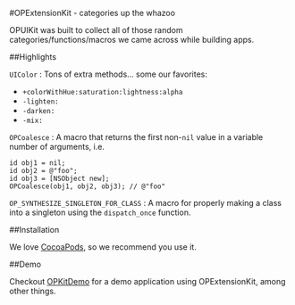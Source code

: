 #OPExtensionKit - categories up the whazoo

OPUIKit was built to collect all of those random categories/functions/macros we came across while building apps. 

##Highlights

`UIColor` : Tons of extra methods... some our favorites:

* `+colorWithHue:saturation:lightness:alpha`
* `-lighten:`
* `-darken:`
* `-mix:`

`OPCoalesce` : A macro that returns the first non-`nil` value in a variable number of arguments, i.e. 

    id obj1 = nil;
	id obj2 = @"foo";
	id obj3 = [NSObject new];
	OPCoalesce(obj1, obj2, obj3); // @"foo"

`OP_SYNTHESIZE_SINGLETON_FOR_CLASS` : A macro for properly making a class into a singleton using the `dispatch_once` function.

##Installation

We love [CocoaPods](http://github.com/cocoapods/cocoapods), so we recommend you use it.

##Demo

Checkout [OPKitDemo](http://www.opetopic.com) for a demo application using OPExtensionKit, among other things.
